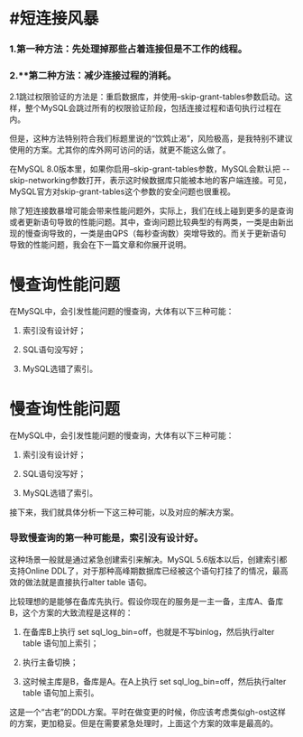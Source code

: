# #短连接风暴
### 1.第一种方法：先处理掉那些占着连接但是不工作的线程。
### 2.**第二种方法：减少连接过程的消耗。
2.1跳过权限验证的方法是：重启数据库，并使用–skip-grant-tables参数启动。这样，整个MySQL会跳过所有的权限验证阶段，包括连接过程和语句执行过程在内。

但是，这种方法特别符合我们标题里说的“饮鸩止渴”，风险极高，是我特别不建议使用的方案。尤其你的库外网可访问的话，就更不能这么做了。

在MySQL 8.0版本里，如果你启用–skip-grant-tables参数，MySQL会默认把 --skip-networking参数打开，表示这时候数据库只能被本地的客户端连接。可见，MySQL官方对skip-grant-tables这个参数的安全问题也很重视。

除了短连接数暴增可能会带来性能问题外，实际上，我们在线上碰到更多的是查询或者更新语句导致的性能问题。其中，查询问题比较典型的有两类，一类是由新出现的慢查询导致的，一类是由QPS（每秒查询数）突增导致的。而关于更新语句导致的性能问题，我会在下一篇文章和你展开说明。
# 慢查询性能问题

在MySQL中，会引发性能问题的慢查询，大体有以下三种可能：

1.  索引没有设计好；
    
2.  SQL语句没写好；
    
3.  MySQL选错了索引。


# 慢查询性能问题

在MySQL中，会引发性能问题的慢查询，大体有以下三种可能：

1.  索引没有设计好；
    
2.  SQL语句没写好；
    
3.  MySQL选错了索引。
    

接下来，我们就具体分析一下这三种可能，以及对应的解决方案。

### 导致慢查询的第一种可能是，索引没有设计好。

这种场景一般就是通过紧急创建索引来解决。MySQL 5.6版本以后，创建索引都支持Online DDL了，对于那种高峰期数据库已经被这个语句打挂了的情况，最高效的做法就是直接执行alter table 语句。

比较理想的是能够在备库先执行。假设你现在的服务是一主一备，主库A、备库B，这个方案的大致流程是这样的：

1.  在备库B上执行 set sql_log_bin=off，也就是不写binlog，然后执行alter table 语句加上索引；
    
2.  执行主备切换；
    
3.  这时候主库是B，备库是A。在A上执行 set sql_log_bin=off，然后执行alter table 语句加上索引。
    

这是一个“古老”的DDL方案。平时在做变更的时候，你应该考虑类似gh-ost这样的方案，更加稳妥。但是在需要紧急处理时，上面这个方案的效率是最高的。